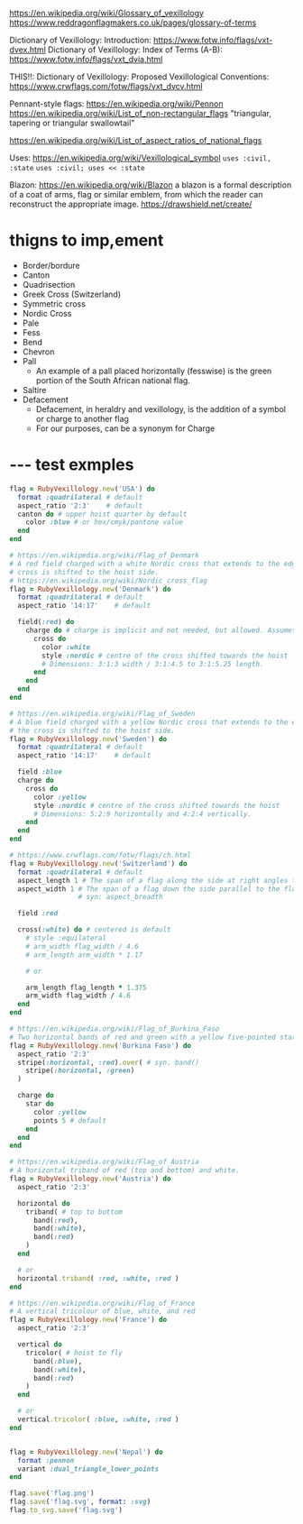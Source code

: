 https://en.wikipedia.org/wiki/Glossary_of_vexillology
https://www.reddragonflagmakers.co.uk/pages/glossary-of-terms


Dictionary of Vexillology: Introduction: https://www.fotw.info/flags/vxt-dvex.html
Dictionary of Vexillology: Index of Terms (A-B): https://www.fotw.info/flags/vxt_dvia.html

THIS!!: Dictionary of Vexillology: Proposed Vexillological Conventions: https://www.crwflags.com/fotw/flags/vxt_dvcv.html

Pennant-style flags: https://en.wikipedia.org/wiki/Pennon
https://en.wikipedia.org/wiki/List_of_non-rectangular_flags
"triangular, tapering or triangular swallowtail"

https://en.wikipedia.org/wiki/List_of_aspect_ratios_of_national_flags

Uses: https://en.wikipedia.org/wiki/Vexillological_symbol
`uses :civil, :state`
`uses :civil; uses << :state`

Blazon: https://en.wikipedia.org/wiki/Blazon
a blazon is a formal description of a coat of arms, flag or similar emblem, from which the reader can reconstruct the appropriate image.
https://drawshield.net/create/

# thigns to imp,ement

* Border/bordure
* Canton
* Quadrisection
* Greek Cross (Switzerland)
* Symmetric cross
* Nordic Cross
* Pale
* Fess
* Bend
* Chevron
* Pall
  - An example of a pall placed horizontally (fesswise) is the green portion of the South African national flag.
* Saltire
* Defacement
  - Defacement, in heraldry and vexillology, is the addition of a symbol or charge to another flag
  - For our purposes, can be a synonym for Charge

# --- test exmples

```ruby
flag = RubyVexillology.new('USA') do
  format :quadrilateral # default
  aspect_ratio '2:3'    # default
  canton do # upper hoist quarter by default
    color :blue # or hex/cmyk/pantone value
  end
end

# https://en.wikipedia.org/wiki/Flag_of_Denmark
# A red field charged with a white Nordic cross that extends to the edges; the vertical part of the
# cross is shifted to the hoist side.
# https://en.wikipedia.org/wiki/Nordic_cross_flag
flag = RubyVexillology.new('Denmark') do
  format :quadrilateral # default
  aspect_ratio '14:17'    # default

  field(:red) do
    charge do # charge is implicit and not needed, but allowed. Assumes horiz/vert centered
      cross do
        color :white
        style :nordic # centre of the cross shifted towards the hoist
        # Dimensions: 3:1:3 width / 3:1:4.5 to 3:1:5.25 length.
      end
    end
  end
end

# https://en.wikipedia.org/wiki/Flag_of_Sweden
# A blue field charged with a yellow Nordic cross that extends to the edges; the vertical part of
# the cross is shifted to the hoist side.
flag = RubyVexillology.new('Sweden') do
  format :quadrilateral # default
  aspect_ratio '14:17'    # default

  field :blue
  charge do
    cross do
      color :yellow
      style :nordic # centre of the cross shifted towards the hoist
      # Dimensions: 5:2:9 horizontally and 4:2:4 vertically.
    end
  end
end

# https://www.crwflags.com/fotw/flags/ch.html
flag = RubyVexillology.new('Switzerland') do
  format :quadrilateral # default
  aspect_length 1 # The span of a flag along the side at right angles to the flagpole
  aspect_width 1 # The span of a flag down the side parallel to the flagpole.
                 # syn: aspect_breadth

  field :red

  cross(:white) do # centered is default
    # style :equilateral
    # arm_width flag_width / 4.6
    # arm_length arm_width * 1.17

    # or

    arm_length flag_length * 1.375
    arm_width flag_width / 4.6
  end
end

# https://en.wikipedia.org/wiki/Flag_of_Burkina_Faso
# Two horizontal bands of red and green with a yellow five-pointed star in the center.
flag = RubyVexillology.new('Burkina Faso') do
  aspect_ratio '2:3'
  stripe(:horizontal, :red).over( # syn. band()
    stripe(:horizontal, :green)
  )

  charge do
    star do
      color :yellow
      points 5 # default
    end
  end
end

# https://en.wikipedia.org/wiki/Flag_of_Austria
# A horizontal triband of red (top and bottom) and white.
flag = RubyVexillology.new('Austria') do
  aspect_ratio '2:3'

  horizontal do
    triband( # top to bottom
      band(:red),
      band(:white),
      band(:red)
    )
  end

  # or
  horizontal.triband( :red, :white, :red )
end

# https://en.wikipedia.org/wiki/Flag_of_France
# A vertical tricolour of blue, white, and red
flag = RubyVexillology.new('France') do
  aspect_ratio '2:3'

  vertical do
    tricolor( # hoist to fly
      band(:blue),
      band(:white),
      band(:red)
    )
  end

  # or
  vertical.tricolor( :blue, :white, :red )
end


flag = RubyVexillology.new('Nepal') do
  format :pennon
  variant :dual_triangle_lower_points
end

flag.save('flag.png')
flag.save('flag.svg', format: :svg)
flag.to_svg.save('flag.svg')
```
